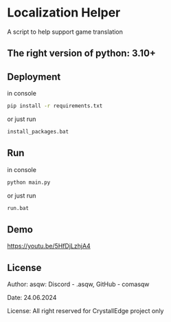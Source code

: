 
# Localization Helper

A script to help support game translation

## The right version of python: 3.10+


## Deployment

in console

```bash
pip install -r requirements.txt
```
or just run

```bash
install_packages.bat
```

## Run
in console

```bash
python main.py
```
or just run

```bash
run.bat
```

## Demo


https://youtu.be/5HfDjLzhjA4
## License

Author: asqw: Discord - .asqw, GitHub - comasqw

Date: 24.06.2024

License: All right reserved for CrystallEdge project only


